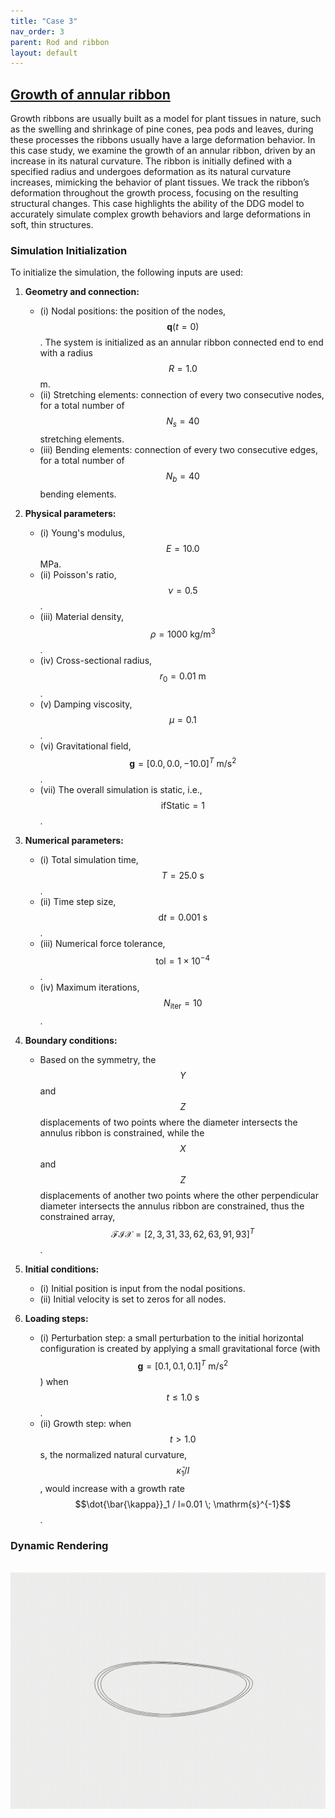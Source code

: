 ```yaml
---
title: "Case 3"
nav_order: 3
parent: Rod and ribbon
layout: default
---
```


## [Growth of annular ribbon](https://github.com/weicheng-huang-mechanics/DDG_Tutorial/tree/main/3d_curve/case_3)

Growth ribbons are usually built as a model for plant tissues in nature, such as the swelling and shrinkage of pine cones, pea pods and leaves, during these processes the ribbons usually have a large deformation behavior. In this case study, we examine the growth of an annular ribbon, driven by an increase in its natural curvature. The ribbon is initially defined with a specified radius and undergoes deformation as its natural curvature increases, mimicking the behavior of plant tissues. We track the ribbon’s deformation throughout the growth process, focusing on the resulting structural changes. This case highlights the ability of the DDG model to accurately simulate complex growth behaviors and large deformations in soft, thin structures.

### Simulation Initialization

To initialize the simulation, the following inputs are used:

1. **Geometry and connection:**
   - (i) Nodal positions: the position of the nodes, $$\mathbf{q}(t=0)$$. The system is initialized as an annular ribbon connected end to end with a radius $$R = 1.0$$ m. 
   - (ii) Stretching elements: connection of every two consecutive nodes, for a total number of $$N_{s}=40$$ stretching elements.
   - (iii) Bending elements: connection of every two consecutive edges, for a total number of $$N_{b}=40$$ bending elements.

2. **Physical parameters:**
   - (i) Young's modulus, $$E=10.0$$ MPa.
   - (ii) Poisson's ratio, $$\nu=0.5$$.  
   - (iii) Material density, $$\rho=1000\mathrm{~kg/m^3}$$.
   - (iv) Cross-sectional radius, $$r_{0}=0.01\mathrm{~m}$$.
   - (v) Damping viscosity, $$\mu = 0.1$$.
   - (vi) Gravitational field, $$ \mathbf{g}=[0.0, 0.0, -10.0]^{T}\mathrm{~m/s^2}$$.
   - (vii) The overall simulation is static, i.e., $$ \mathrm{ifStatic} = 1$$.

3. **Numerical parameters:**
   - (i) Total simulation time, $$T=25.0\mathrm{~s}$$.
   - (ii) Time step size, $$\mathrm{d}t=0.001\mathrm{~s}$$.
   - (iii) Numerical force tolerance, $$\mathrm{tol}=1\times 10^{-4}$$.
   - (iv) Maximum iterations, $$N_{\mathrm{iter}}=10$$.

4. **Boundary conditions:**
   -  Based on the symmetry, the $$Y$$ and $$Z$$ displacements of two points where the diameter intersects the annulus ribbon is constrained, while the $$X$$ and $$Z$$ displacements of another two points where the other perpendicular diameter intersects the annulus ribbon are constrained, thus the constrained array, $$\mathcal{FIX} = [2,3,31,33,62,63,91,93]^{T}$$.

5. **Initial conditions:**
   - (i) Initial position is input from the nodal positions.
   - (ii) Initial velocity is set to zeros for all nodes.

6. **Loading steps:**
   - (i) Perturbation step: a small perturbation to the initial horizontal configuration is created by applying a small gravitational force (with $$ \mathbf{g}=[0.1,0.1,0.1]^T\mathrm{~m/s^2}$$) when $$t \le 1.0\mathrm{~s}$$.
   - (ii) Growth step: when $$t>1.0$$ s, the normalized natural curvature, $$\bar{\kappa}_1 /  l$$, would increase with a growth rate $$\dot{\bar{\kappa}}_1 /  l=0.01 \; \mathrm{s}^{-1}$$.


### Dynamic Rendering
<br/><img src='../assets/videos/rod_3.gif' width="600">
